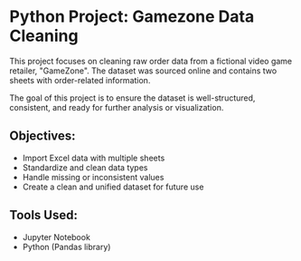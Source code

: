 # Python Project: Gamezone Data Cleaning

This project focuses on cleaning raw order data from a fictional video game retailer, "GameZone". The dataset was sourced online and contains two sheets with order-related information.

The goal of this project is to ensure the dataset is well-structured, consistent, and ready for further analysis or visualization.

## Objectives:
- Import Excel data with multiple sheets
- Standardize and clean data types
- Handle missing or inconsistent values
- Create a clean and unified dataset for future use

## Tools Used:
- Jupyter Notebook
- Python (Pandas library)
